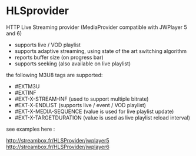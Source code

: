 HLSprovider
===========

HTTP Live Streaming provider (MediaProvider compatible with JWPlayer 5 and 6)

* supports live / VOD playlist
* supports adaptive streaming, using state of the art switching algorithm
* reports buffer size (on progress bar)
* supports seeking (also available on live playlist)

the following M3U8 tags are supported: 

* #EXTM3U
* #EXTINF
* #EXT-X-STREAM-INF (used to support multiple bitrate)
* #EXT-X-ENDLIST (supports live / event / VOD playlist)
* #EXT-X-MEDIA-SEQUENCE (value is used for live playlist update)
* #EXT-X-TARGETDURATION (value is used as live playlist reload interval)



see examples here :

http://streambox.fr/HLSProvider/jwplayer5<br>
http://streambox.fr/HLSProvider/jwplayer6